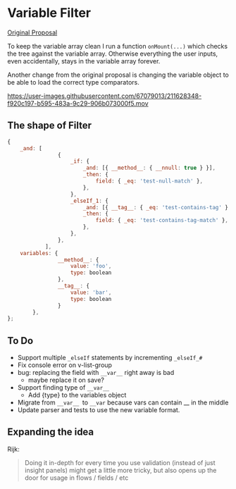 # Variable Filter

[Original Proposal](https://gist.github.com/jamescammarano/756f6d62dbfc8b553f3780f85aea61b6)

To keep the variable array clean I run a function `onMount(...)` which checks the tree against the variable array.
Otherwise everything the user inputs, even accidentally, stays in the variable array forever.

Another change from the original proposal is changing the variable object to be able to load the correct type
comparators.


https://user-images.githubusercontent.com/67079013/211628348-f920c197-b595-483a-9c29-906b073000f5.mov


## The shape of Filter

```javascript
{
    _and: [
				{
					_if: {
						_and: [{ __method__: { __nnull: true } }],
						_then: {
							field: { _eq: 'test-null-match' },
						},
					},
					_elseIf_1: {
						_and: [{ __tag__: { _eq: 'test-contains-tag' } }],
						_then: {
							field: { _eq: 'test-contains-tag-match' },
						},
					},
				},
			],
	variables: {
				__method__: {
					value: 'foo',
					type: boolean
				},
				__tag__: {
					value: 'bar',
					type: boolean
				}
		},
};
```

## To Do

- Support multiple `_elseIf` statements by incrementing `_elseIf_#`
- Fix console error on v-list-group
- bug: replacing the field with `__var__` right away is bad
  - maybe replace it on save?
- Support finding type of `__var__`
  - Add {type} to the variables object
- Migrate from `__var__ `to `__var` because vars can contain \_\_ in the middle
- Update parser and tests to use the new variable format.

## Expanding the idea

Rijk:

> Doing it in-depth for every time you use validation (instead of just insight panels) might get a little more tricky,
> but also opens up the door for usage in flows / fields / etc
